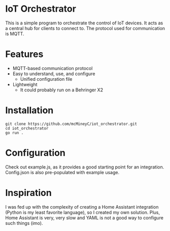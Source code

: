 # IoT Orchestrator
This is a simple program to orchestrate the control of IoT devices.  It acts as a central hub for clients to connect to.  The protocol used for communication is MQTT.

# Features
- MQTT-based communication protocol
- Easy to understand, use, and configure
  - Unified configuration file
- Lightweight
  - It could probably run on a Behringer X2

# Installation
```
git clone https://github.com/mcMineyC/iot_orchestrator.git
cd iot_orchestrator
go run .
```

# Configuration
Check out example.js, as it provides a good starting point for an integration.  Config.json is also pre-populated with example usage.

# Inspiration
I was fed up with the complexity of creating a Home Assistant integration (Python is my least favorite language), so I created my own solution.  Plus, Home Assistant is very, very slow and YAML is not a good way to configure such things (imo).
